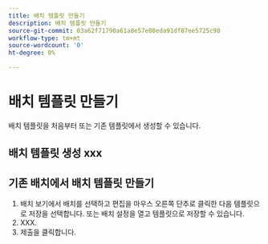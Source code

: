 ```yaml
---
title: 배치 템플릿 만들기
description: 배치 템플릿 만들기
source-git-commit: 03a62f71790a61a8e57e08eda91df87ee5725c98
workflow-type: tm+mt
source-wordcount: '0'
ht-degree: 0%

---
```



# 배치 템플릿 만들기

배치 템플릿을 처음부터 또는 기존 템플릿에서 생성할 수 있습니다.

## 배치 템플릿 생성 xxx

## 기존 배치에서 배치 템플릿 만들기

1. 배치 보기에서 배치를 선택하고 편집을 마우스 오른쪽 단추로 클릭한 다음 템플릿으로 저장을 선택합니다.  또는 배치 설정을 열고 템플릿으로 저장할 수 있습니다.
1. XXX.
1. 제출을 클릭합니다.
